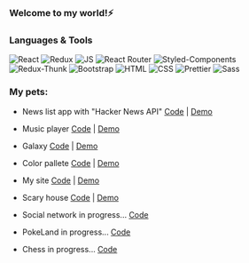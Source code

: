 ### Welcome to my world!⚡

### Languages & Tools
![React](https://img.shields.io/badge/REACT-000?style=for-the-badge&logo=REACT)
![Redux](https://img.shields.io/badge/REDUX-000?style=for-the-badge&logo=Redux&logoColor=violet)
![JS](https://img.shields.io/badge/JavaScript-000?style=for-the-badge&logo=JavaScript&logoColor=yellow)
![React Router](https://img.shields.io/badge/ReactRouter-000?style=for-the-badge&logo=ReactRouter&logoColor=yellow)
![Styled-Components](https://img.shields.io/badge/StyledComponents-000?style=for-the-badge&logo=StyledComponents&logoColor=purpl)
![Redux-Thunk](https://img.shields.io/badge/ReduxThunk-000?style=for-the-badge&logo=&logoColor=1)
![Bootstrap](https://img.shields.io/badge/Bootstrap-000?style=for-the-badge&logo=Bootstrap)
![HTML](https://img.shields.io/badge/HTML-000?style=for-the-badge&logo=html&logoColor=red)
![CSS](https://img.shields.io/badge/CSS-000?style=for-the-badge&logo=css&logoColor=fff)
![Prettier](https://img.shields.io/badge/Prettier-000?style=for-the-badge&logo=Prettier&logoColor=yellow)
![Sass](https://camo.githubusercontent.com/804118485087954e4cc74dd73f90d14cf27912c265c24100da7dff6e53e6b15c/68747470733a2f2f696d672e736869656c64732e696f2f62616467652f534153532d3030303f7374796c653d666f722d7468652d6261646765266c6f676f3d53415353266c6f676f436f6c6f723d)


### My pets:
 
  - News list app with "Hacker News API" 
 [Code](https://github.com/AlexMosiakin/hacker-news) | <a href="https://alexmosiakin.github.io/hacker-news/" target="_blank">Demo</a>

 - Music player
[Code](https://github.com/AlexMosiakin/music-player) | [Demo](https://alexmosiakin.github.io/music-player/) 

 - Galaxy
[Code](https://github.com/AlexMosiakin/galaxy) | [Demo](https://alexmosiakin.github.io/galaxy/) 

- Color pallete
[Code](https://github.com/AlexMosiakin/ColorPalette) | [Demo](https://alexmosiakin.github.io/ColorPalette/)

- My site
[Code](https://github.com/AlexMosiakin/mySite) | [Demo](https://alexmosiakin.github.io/mySite/)

- Scary house
[Code](https://github.com/AlexMosiakin/hounted-house) | [Demo](https://alexmosiakin.github.io/hounted-house/)

- Social network in progress...
[Code](https://github.com/AlexMosiakin/social)

- PokeLand in progress...
[Code](https://github.com/AlexMosiakin/poke-land)

- Chess in progress...
[Code](https://github.com/AlexMosiakin/chess)





